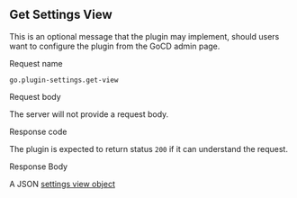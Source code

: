 ## Get Settings View

This is an optional message that the plugin may implement, should users want to configure the plugin from the GoCD admin page.

<p class='request-name-heading'>Request name</p>

`go.plugin-settings.get-view`

<p class='request-body-heading'>Request body</p>

The server will not provide a request body.

<p class='response-code-heading'>Response code</p>

The plugin is expected to return status `200` if it can understand the request.

<p class='response-body-heading'>Response Body</p>

A JSON [settings view object](#the-get-settings-view-object)
